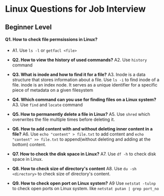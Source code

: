 # Linux Questions for Job Interview

## Beginner Level

#### **Q1. How to check file permsissions in Linux?**

- A1. Use `ls -l` or `getfacl <file>`

- **Q2. How to view the history of used commands?**
  A2. Use `history` command

- **Q3. What is inode and how to find it for a file?**
  A3. Inode is a data structure that stores information about a file. Use `ls -i` to find inode of a file. inode is an index node. It serves as a unique identifier for a specific piece of metadata on a given filesystem

- **Q4. Which command can you use for finding files on a Linux system?**
  A3. Use `find` and `locate` command

- **Q5. How to permanently delete a file in Linux?**
  A5. Use `shred` which overwrites the file multiple times before deleting it.

- **Q6. How to add content with and without deleting inner content in a file?**
  A6. Use `echo "content" > file.txt` to add content and `echo "content" >> file.txt` to append(without deleting and adding at the bottom) content.

- **Q7. How to check the disk space in Linux?**
  A7. Use `df -h` to check disk space in Linux.

- **Q8. How to check size of directory's content**
  A8. Use `du -sh <directory>` to check size of directory's content.

- **Q9. How to check open port on Linux system?**
  A9 Use `netstat -tulnp` to check open ports on Linux system. like `netstat putan | grep port_no`
